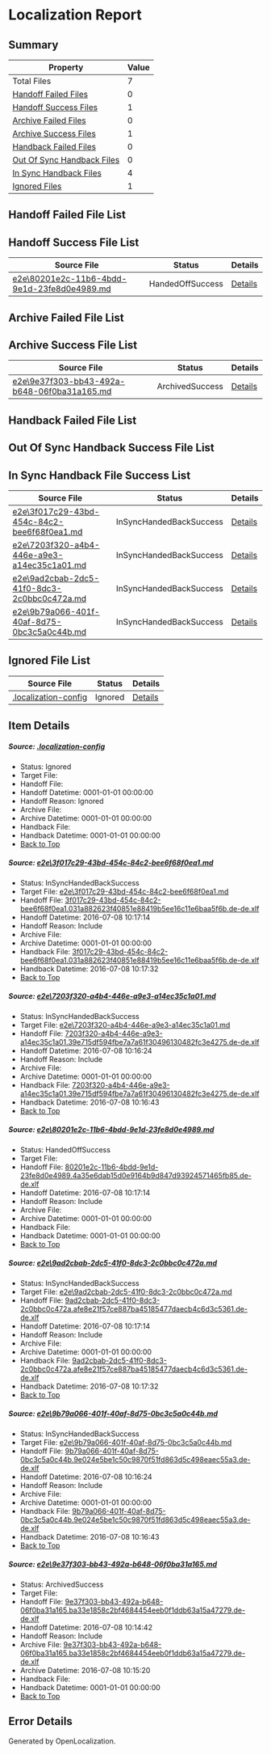 # <a name='report-top'></a> Localization Report

## Summary
 Property | Value 
 -------- | ----- 
 Total Files | 7
[ Handoff Failed Files ](#handoff-failed-list)| 0
[ Handoff Success Files ](#handoff-success-list)| 1
[ Archive Failed Files ](#archive-failed-list)| 0
[ Archive Success Files ](#archive-success-list)| 1
[ Handback Failed Files ](#handback-failed-list)| 0
[ Out Of Sync Handback Files ](#outofsync-handback-success-list)| 0
[ In Sync Handback Files ](#insync-handback-success-list)| 4
[ Ignored Files ](#ignored-list)| 1

## <a name='handoff-failed-list'></a> Handoff Failed File List

## <a name='handoff-success-list'></a> Handoff Success File List
 Source File | Status | Details 
 ----------- | ------ | ------- 
 [e2e\80201e2c-11b6-4bdd-9e1d-23fe8d0e4989.md](https://github.com/OpenLocalizationTestOrg/oltest/blob/b500314d1530e09b9a1b9cc0e7fe98cf03d7d6f8/e2e/80201e2c-11b6-4bdd-9e1d-23fe8d0e4989.md) | HandedOffSuccess | [Details](#192a0ee5370f0735c7462062f94b5c38de72d2823)

## <a name='archive-failed-list'></a> Archive Failed File List

## <a name='archive-success-list'></a> Archive Success File List
 Source File | Status | Details 
 ----------- | ------ | ------- 
 [e2e\9e37f303-bb43-492a-b648-06f0ba31a165.md](https://github.com/OpenLocalizationTestOrg/oltest/blob/35e47cfbfafbc33fee8fdb27cb0321e074e0ca04/e2e/9e37f303-bb43-492a-b648-06f0ba31a165.md) | ArchivedSuccess | [Details](#425b6ae24f3f91275055ee8bceafbb94030a652d6)

## <a name='handback-failed-list'></a> Handback Failed File List

## <a name='outofsync-handback-success-list'></a> Out Of Sync Handback Success File List

## <a name='insync-handback-success-list'></a> In Sync Handback File Success List
 Source File | Status | Details 
 ----------- | ------ | ------- 
 [e2e\3f017c29-43bd-454c-84c2-bee6f68f0ea1.md](https://github.com/OpenLocalizationTestOrg/oltest/blob/8055d955785c9bfa67eb6b5db61683989c1513c5/e2e/3f017c29-43bd-454c-84c2-bee6f68f0ea1.md) | InSyncHandedBackSuccess | [Details](#389785967d078ec78e9328ad023be5a08c8f2b5d1)
 [e2e\7203f320-a4b4-446e-a9e3-a14ec35c1a01.md](https://github.com/OpenLocalizationTestOrg/oltest/blob/9012fb02bbc310941045e6645de7a22379f1b7b0/e2e/7203f320-a4b4-446e-a9e3-a14ec35c1a01.md) | InSyncHandedBackSuccess | [Details](#1de862a4a3e2547dcf552b3cd437eeabad3f0ec32)
 [e2e\9ad2cbab-2dc5-41f0-8dc3-2c0bbc0c472a.md](https://github.com/OpenLocalizationTestOrg/oltest/blob/8055d955785c9bfa67eb6b5db61683989c1513c5/e2e/9ad2cbab-2dc5-41f0-8dc3-2c0bbc0c472a.md) | InSyncHandedBackSuccess | [Details](#0cbbb3d4b38d499426caf6a9dbe5ff48ee6b72764)
 [e2e\9b79a066-401f-40af-8d75-0bc3c5a0c44b.md](https://github.com/OpenLocalizationTestOrg/oltest/blob/9012fb02bbc310941045e6645de7a22379f1b7b0/e2e/9b79a066-401f-40af-8d75-0bc3c5a0c44b.md) | InSyncHandedBackSuccess | [Details](#606b421b9738d14c6f4a21b116081c025375808f5)

## <a name='ignored-list'></a> Ignored File List
 Source File | Status | Details 
 ----------- | ------ | ------- 
 [.localization-config](https://github.com/OpenLocalizationTestOrg/oltest/blob/8055d955785c9bfa67eb6b5db61683989c1513c5/.localization-config) | Ignored | [Details](#3d4f252ac210baf56311d7e97dcc2db10974dbd20)

## Item Details
##### <a name='3d4f252ac210baf56311d7e97dcc2db10974dbd20'></a> Source: [.localization-config](https://github.com/OpenLocalizationTestOrg/oltest/blob/8055d955785c9bfa67eb6b5db61683989c1513c5/.localization-config)
* Status: Ignored
* Target File: 
* Handoff File: 
* Handoff Datetime: 0001-01-01 00:00:00
* Handoff Reason: Ignored
* Archive File: 
* Archive Datetime: 0001-01-01 00:00:00
* Handback File: 
* Handback Datetime: 0001-01-01 00:00:00
* [Back to Top](#report-top)

##### <a name='389785967d078ec78e9328ad023be5a08c8f2b5d1'></a> Source: [e2e\3f017c29-43bd-454c-84c2-bee6f68f0ea1.md](https://github.com/OpenLocalizationTestOrg/oltest/blob/8055d955785c9bfa67eb6b5db61683989c1513c5/e2e/3f017c29-43bd-454c-84c2-bee6f68f0ea1.md)
* Status: InSyncHandedBackSuccess
* Target File: [e2e\3f017c29-43bd-454c-84c2-bee6f68f0ea1.md](https://github.com/OpenLocalizationTestOrg/oltest-dede-fly/blob/1fdec33901c99c7038af43502a446a1f58b44596/e2e/3f017c29-43bd-454c-84c2-bee6f68f0ea1.md)
* Handoff File: [3f017c29-43bd-454c-84c2-bee6f68f0ea1.031a882623f40851e88419b5ee16c11e6baa5f6b.de-de.xlf](https://github.com/OpenLocalizationTestOrg/olhandoff-e2e/blob/b93919bfbe32153d08043962f3314c20f0043d3d/ol-handoff/OpenLocalizationTestOrg/oltest-dede-fly/ci/ht/3f017c29-43bd-454c-84c2-bee6f68f0ea1.031a882623f40851e88419b5ee16c11e6baa5f6b.de-de.xlf)
* Handoff Datetime: 2016-07-08 10:17:14
* Handoff Reason: Include
* Archive File: 
* Archive Datetime: 0001-01-01 00:00:00
* Handback File: [3f017c29-43bd-454c-84c2-bee6f68f0ea1.031a882623f40851e88419b5ee16c11e6baa5f6b.de-de.xlf](https://github.com/OpenLocalizationTestOrg/olhandback-e2e/blob/57877b32e9dd7bd1a31d4c120a3a290a10d01e28/ol-handback/OpenLocalizationTestOrg/oltest-dede-fly/ci/ht/3f017c29-43bd-454c-84c2-bee6f68f0ea1.031a882623f40851e88419b5ee16c11e6baa5f6b.de-de.xlf)
* Handback Datetime: 2016-07-08 10:17:32
* [Back to Top](#report-top)

##### <a name='1de862a4a3e2547dcf552b3cd437eeabad3f0ec32'></a> Source: [e2e\7203f320-a4b4-446e-a9e3-a14ec35c1a01.md](https://github.com/OpenLocalizationTestOrg/oltest/blob/9012fb02bbc310941045e6645de7a22379f1b7b0/e2e/7203f320-a4b4-446e-a9e3-a14ec35c1a01.md)
* Status: InSyncHandedBackSuccess
* Target File: [e2e\7203f320-a4b4-446e-a9e3-a14ec35c1a01.md](https://github.com/OpenLocalizationTestOrg/oltest-dede-fly/blob/f6afc82426a92fda1eac7a0f08488b9f9cfb3a32/e2e/7203f320-a4b4-446e-a9e3-a14ec35c1a01.md)
* Handoff File: [7203f320-a4b4-446e-a9e3-a14ec35c1a01.39e715df594fbe7a7a61f30496130482fc3e4275.de-de.xlf](https://github.com/OpenLocalizationTestOrg/olhandoff-e2e/blob/4fd2d66f9aa672038c1ce0b4d8c1538642200f4c/ol-handoff/OpenLocalizationTestOrg/oltest-dede-fly/ci/7203f320-a4b4-446e-a9e3-a14ec35c1a01.39e715df594fbe7a7a61f30496130482fc3e4275.de-de.xlf)
* Handoff Datetime: 2016-07-08 10:16:24
* Handoff Reason: Include
* Archive File: 
* Archive Datetime: 0001-01-01 00:00:00
* Handback File: [7203f320-a4b4-446e-a9e3-a14ec35c1a01.39e715df594fbe7a7a61f30496130482fc3e4275.de-de.xlf](https://github.com/OpenLocalizationTestOrg/olhandback-e2e/blob/df6d254450e389763c4b0584dc94c63dffc550b9/ol-handback/OpenLocalizationTestOrg/oltest-dede-fly/ci/7203f320-a4b4-446e-a9e3-a14ec35c1a01.39e715df594fbe7a7a61f30496130482fc3e4275.de-de.xlf)
* Handback Datetime: 2016-07-08 10:16:43
* [Back to Top](#report-top)

##### <a name='192a0ee5370f0735c7462062f94b5c38de72d2823'></a> Source: [e2e\80201e2c-11b6-4bdd-9e1d-23fe8d0e4989.md](https://github.com/OpenLocalizationTestOrg/oltest/blob/b500314d1530e09b9a1b9cc0e7fe98cf03d7d6f8/e2e/80201e2c-11b6-4bdd-9e1d-23fe8d0e4989.md)
* Status: HandedOffSuccess
* Target File: 
* Handoff File: [80201e2c-11b6-4bdd-9e1d-23fe8d0e4989.4a35e6dab15d0e9164b9d847d93924571465fb85.de-de.xlf](https://github.com/OpenLocalizationTestOrg/olhandoff-e2e/blob/b93919bfbe32153d08043962f3314c20f0043d3d/ol-handoff/OpenLocalizationTestOrg/oltest-dede-fly/ci/ht/80201e2c-11b6-4bdd-9e1d-23fe8d0e4989.4a35e6dab15d0e9164b9d847d93924571465fb85.de-de.xlf)
* Handoff Datetime: 2016-07-08 10:17:14
* Handoff Reason: Include
* Archive File: 
* Archive Datetime: 0001-01-01 00:00:00
* Handback File: 
* Handback Datetime: 0001-01-01 00:00:00
* [Back to Top](#report-top)

##### <a name='0cbbb3d4b38d499426caf6a9dbe5ff48ee6b72764'></a> Source: [e2e\9ad2cbab-2dc5-41f0-8dc3-2c0bbc0c472a.md](https://github.com/OpenLocalizationTestOrg/oltest/blob/8055d955785c9bfa67eb6b5db61683989c1513c5/e2e/9ad2cbab-2dc5-41f0-8dc3-2c0bbc0c472a.md)
* Status: InSyncHandedBackSuccess
* Target File: [e2e\9ad2cbab-2dc5-41f0-8dc3-2c0bbc0c472a.md](https://github.com/OpenLocalizationTestOrg/oltest-dede-fly/blob/1fdec33901c99c7038af43502a446a1f58b44596/e2e/9ad2cbab-2dc5-41f0-8dc3-2c0bbc0c472a.md)
* Handoff File: [9ad2cbab-2dc5-41f0-8dc3-2c0bbc0c472a.afe8e21f57ce887ba45185477daecb4c6d3c5361.de-de.xlf](https://github.com/OpenLocalizationTestOrg/olhandoff-e2e/blob/b93919bfbe32153d08043962f3314c20f0043d3d/ol-handoff/OpenLocalizationTestOrg/oltest-dede-fly/ci/ht/9ad2cbab-2dc5-41f0-8dc3-2c0bbc0c472a.afe8e21f57ce887ba45185477daecb4c6d3c5361.de-de.xlf)
* Handoff Datetime: 2016-07-08 10:17:14
* Handoff Reason: Include
* Archive File: 
* Archive Datetime: 0001-01-01 00:00:00
* Handback File: [9ad2cbab-2dc5-41f0-8dc3-2c0bbc0c472a.afe8e21f57ce887ba45185477daecb4c6d3c5361.de-de.xlf](https://github.com/OpenLocalizationTestOrg/olhandback-e2e/blob/57877b32e9dd7bd1a31d4c120a3a290a10d01e28/ol-handback/OpenLocalizationTestOrg/oltest-dede-fly/ci/ht/9ad2cbab-2dc5-41f0-8dc3-2c0bbc0c472a.afe8e21f57ce887ba45185477daecb4c6d3c5361.de-de.xlf)
* Handback Datetime: 2016-07-08 10:17:32
* [Back to Top](#report-top)

##### <a name='606b421b9738d14c6f4a21b116081c025375808f5'></a> Source: [e2e\9b79a066-401f-40af-8d75-0bc3c5a0c44b.md](https://github.com/OpenLocalizationTestOrg/oltest/blob/9012fb02bbc310941045e6645de7a22379f1b7b0/e2e/9b79a066-401f-40af-8d75-0bc3c5a0c44b.md)
* Status: InSyncHandedBackSuccess
* Target File: [e2e\9b79a066-401f-40af-8d75-0bc3c5a0c44b.md](https://github.com/OpenLocalizationTestOrg/oltest-dede-fly/blob/f6afc82426a92fda1eac7a0f08488b9f9cfb3a32/e2e/9b79a066-401f-40af-8d75-0bc3c5a0c44b.md)
* Handoff File: [9b79a066-401f-40af-8d75-0bc3c5a0c44b.9e024e5be1c50c9870f51fd863d5c498eaec55a3.de-de.xlf](https://github.com/OpenLocalizationTestOrg/olhandoff-e2e/blob/4fd2d66f9aa672038c1ce0b4d8c1538642200f4c/ol-handoff/OpenLocalizationTestOrg/oltest-dede-fly/ci/9b79a066-401f-40af-8d75-0bc3c5a0c44b.9e024e5be1c50c9870f51fd863d5c498eaec55a3.de-de.xlf)
* Handoff Datetime: 2016-07-08 10:16:24
* Handoff Reason: Include
* Archive File: 
* Archive Datetime: 0001-01-01 00:00:00
* Handback File: [9b79a066-401f-40af-8d75-0bc3c5a0c44b.9e024e5be1c50c9870f51fd863d5c498eaec55a3.de-de.xlf](https://github.com/OpenLocalizationTestOrg/olhandback-e2e/blob/df6d254450e389763c4b0584dc94c63dffc550b9/ol-handback/OpenLocalizationTestOrg/oltest-dede-fly/ci/9b79a066-401f-40af-8d75-0bc3c5a0c44b.9e024e5be1c50c9870f51fd863d5c498eaec55a3.de-de.xlf)
* Handback Datetime: 2016-07-08 10:16:43
* [Back to Top](#report-top)

##### <a name='425b6ae24f3f91275055ee8bceafbb94030a652d6'></a> Source: [e2e\9e37f303-bb43-492a-b648-06f0ba31a165.md](https://github.com/OpenLocalizationTestOrg/oltest/blob/35e47cfbfafbc33fee8fdb27cb0321e074e0ca04/e2e/9e37f303-bb43-492a-b648-06f0ba31a165.md)
* Status: ArchivedSuccess
* Target File: 
* Handoff File: [9e37f303-bb43-492a-b648-06f0ba31a165.ba33e1858c2bf4684454eeb0f1ddb63a15a47279.de-de.xlf](https://github.com/OpenLocalizationTestOrg/olhandoff-e2e/blob/6cf4ea021998d891bbe9b6973a8d97f537a54a2f/ol-handoff/OpenLocalizationTestOrg/oltest-dede-fly/ci/ht/9e37f303-bb43-492a-b648-06f0ba31a165.ba33e1858c2bf4684454eeb0f1ddb63a15a47279.de-de.xlf)
* Handoff Datetime: 2016-07-08 10:14:42
* Handoff Reason: Include
* Archive File: [9e37f303-bb43-492a-b648-06f0ba31a165.ba33e1858c2bf4684454eeb0f1ddb63a15a47279.de-de.xlf](https://github.com/OpenLocalizationTestOrg/olhandoff-e2e/blob/78bf8f00dd2e030c828b0779b6aa52d4cee13fbf/ol-archive/OpenLocalizationTestOrg/oltest-dede-fly/ci/ht/9e37f303-bb43-492a-b648-06f0ba31a165.ba33e1858c2bf4684454eeb0f1ddb63a15a47279.de-de.xlf)
* Archive Datetime: 2016-07-08 10:15:20
* Handback File: 
* Handback Datetime: 0001-01-01 00:00:00
* [Back to Top](#report-top)


## Error Details

Generated by OpenLocalization.
